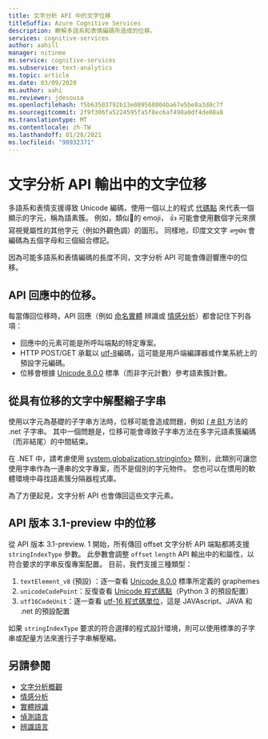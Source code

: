 ```yaml
---
title: 文字分析 API 中的文字位移
titleSuffix: Azure Cognitive Services
description: 瞭解多語系和表情編碼所造成的位移。
services: cognitive-services
author: aahill
manager: nitinme
ms.service: cognitive-services
ms.subservice: text-analytics
ms.topic: article
ms.date: 03/09/2020
ms.author: aahi
ms.reviewer: jdesousa
ms.openlocfilehash: f5b63503792b13e089568004ba67e5be8a3d0c7f
ms.sourcegitcommit: 2f9f306fa5224595fa5f8ec6af498a0df4de08a8
ms.translationtype: MT
ms.contentlocale: zh-TW
ms.lasthandoff: 01/28/2021
ms.locfileid: "98932371"
---
```

# <a name="text-offsets-in-the-text-analytics-api-output"></a>文字分析 API 輸出中的文字位移

多語系和表情支援導致 Unicode 編碼，使用一個以上的程式 [代碼點](https://wikipedia.org/wiki/Code_point) 來代表一個顯示的字元，稱為語素簇。 例如，類似🌷的 emoji， 👍 可能會使用數個字元來撰寫視覺屬性的其他字元（例如外觀色調）的圖形。 同樣地，印度文文字 `अनुच्छेद` 會編碼為五個字母和三個組合標記。

因為可能多語系和表情編碼的長度不同，文字分析 API 可能會傳迴響應中的位移。

## <a name="offsets-in-the-api-response"></a>API 回應中的位移。 

每當傳回位移時，API 回應（例如 [命名實體](../how-tos/text-analytics-how-to-entity-linking.md) 辨識或 [情感分析](../how-tos/text-analytics-how-to-sentiment-analysis.md)）都會記住下列各項：

* 回應中的元素可能是所呼叫端點的特定專案。 
* HTTP POST/GET 承載以 [utf-8](https://www.w3schools.com/charsets/ref_html_utf8.asp)編碼，這可能是用戶端編譯器或作業系統上的預設字元編碼。
* 位移會根據 [Unicode 8.0.0](https://unicode.org/versions/Unicode8.0.0) 標準（而非字元計數）參考語素簇計數。

## <a name="extracting-substrings-from-text-with-offsets"></a>從具有位移的文字中解壓縮子字串

使用以字元為基礎的子字串方法時，位移可能會造成問題，例如 [ ( # B1 ](/dotnet/api/system.string.substring) 方法的 .net 子字串。 其中一個問題是，位移可能會導致子字串方法在多字元語素簇編碼（而非結尾）的中間結束。

在 .NET 中，請考慮使用 [system.globalization.stringinfo>](/dotnet/api/system.globalization.stringinfo) 類別，此類別可讓您使用字串作為一連串的文字專案，而不是個別的字元物件。 您也可以在慣用的軟體環境中尋找語素簇分隔器程式庫。 

為了方便起見，文字分析 API 也會傳回這些文字元素。

## <a name="offsets-in-api-version-31-preview"></a>API 版本 3.1-preview 中的位移

從 API 版本 3.1-preview. 1 開始，所有傳回 offset 文字分析 API 端點都將支援 `stringIndexType` 參數。 此參數會調整 `offset` `length` API 輸出中的和屬性，以符合要求的字串反復專案配置。 目前，我們支援三種類型：

1. `textElement_v8` (預設) ：逐一查看 [Unicode 8.0.0](https://unicode.org/versions/Unicode8.0.0) 標準所定義的 graphemes
2. `unicodeCodePoint`：反復查看 [Unicode 程式碼點](http://www.unicode.org/versions/Unicode13.0.0/ch02.pdf#G25564)（Python 3 的預設配置）
3. `utf16CodeUnit`：逐一查看 [utf-16 程式碼單位](https://unicode.org/faq/utf_bom.html#UTF16)，這是 JAVAscript、JAVA 和 .net 的預設配置

如果 `stringIndexType` 要求的符合選擇的程式設計環境，則可以使用標準的子字串或配量方法來進行子字串解壓縮。 

## <a name="see-also"></a>另請參閱

* [文字分析概觀](../overview.md)
* [情感分析](../how-tos/text-analytics-how-to-sentiment-analysis.md)
* [實體辨識](../how-tos/text-analytics-how-to-entity-linking.md)
* [偵測語言](../how-tos/text-analytics-how-to-keyword-extraction.md)
* [辨識語言](../how-tos/text-analytics-how-to-language-detection.md)
